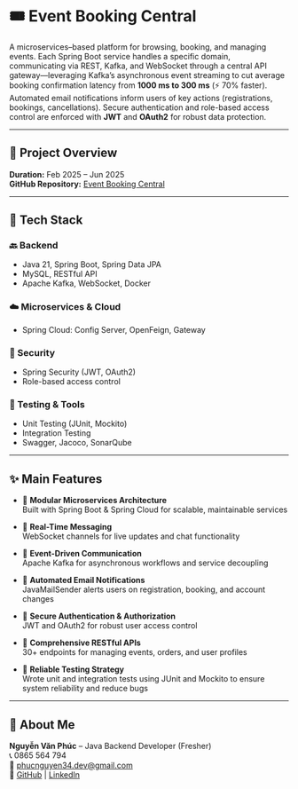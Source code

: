 # 🎟️ Event Booking Central

A microservices–based platform for browsing, booking, and managing events. Each Spring Boot service handles a specific domain, communicating via REST, Kafka, and WebSocket through a central API gateway—leveraging Kafka’s asynchronous event streaming to cut average booking confirmation latency from **1000 ms to 300 ms** (⚡ 70% faster). Automated email notifications inform users of key actions (registrations, bookings, cancellations). Secure authentication and role-based access control are enforced with **JWT** and **OAuth2** for robust data protection.

---

## 📅 Project Overview

**Duration:** Feb 2025 – Jun 2025  
**GitHub Repository:** [Event Booking Central](https://github.com/PhucNguyen0304/Event-Booking-Central)

---

## 🧰 Tech Stack

### 🔙 Backend
- Java 21, Spring Boot, Spring Data JPA
- MySQL, RESTful API
- Apache Kafka, WebSocket, Docker

### ☁️ Microservices & Cloud
- Spring Cloud: Config Server, OpenFeign, Gateway

### 🔐 Security
- Spring Security (JWT, OAuth2)
- Role-based access control

### 🧪 Testing & Tools
- Unit Testing (JUnit, Mockito)
- Integration Testing
- Swagger, Jacoco, SonarQube

---

## ✨ Main Features

- 🧩 **Modular Microservices Architecture**  
  Built with Spring Boot & Spring Cloud for scalable, maintainable services

- 🔄 **Real-Time Messaging**  
  WebSocket channels for live updates and chat functionality

- 📡 **Event-Driven Communication**  
  Apache Kafka for asynchronous workflows and service decoupling

- 📧 **Automated Email Notifications**  
  JavaMailSender alerts users on registration, booking, and account changes

- 🔐 **Secure Authentication & Authorization**  
  JWT and OAuth2 for robust user access control

- 🔗 **Comprehensive RESTful APIs**  
  30+ endpoints for managing events, orders, and user profiles
  
- 🧪 **Reliable Testing Strategy**  
  Wrote unit and integration tests using JUnit and Mockito to ensure system reliability and reduce bugs
  
---

## 🙋 About Me

**Nguyễn Văn Phúc** – Java Backend Developer (Fresher)  
📞 0865 564 794  
📧 phucnguyen34.dev@gmail.com  
🔗 [GitHub](https://github.com/PhucNguyen0304) | [LinkedIn](https://linkedin.com/in/phúc-nguyễn-871599345)


